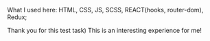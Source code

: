 What I used here:
  HTML,
  CSS,
  JS,
  SCSS,
  REACT(hooks, router-dom),
  Redux;

Thank you for this test task) This is an interesting experience for me!